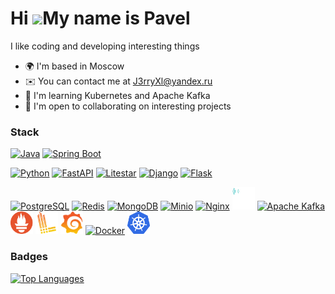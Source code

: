 Hi ![](https://user-images.githubusercontent.com/18350557/176309783-0785949b-9127-417c-8b55-ab5a4333674e.gif)My name is Pavel
=============================================================================================================================

I like coding and developing interesting things

*   🌍  I'm based in Moscow
*   ✉️  You can contact me at [J3rryXl@yandex.ru](mailto:J3rryXl@yandex.ru)
*   🧠  I'm learning Kubernetes and Apache Kafka
*   🤝  I'm open to collaborating on interesting projects
  
### Stack 
<p align="left">
  <a href="https://www.oracle.com/java/" target="_blank" rel="noreferrer"><img
            src="https://raw.githubusercontent.com/danielcranney/readme-generator/main/public/icons/skills/java-colored.svg"
            width="36" height="36" alt="Java" /></a>
    <a href="https://spring.io/projects/spring-boot" target="_blank" rel="noreferrer"><img
            src="https://spring.io/img/projects/spring-boot.svg" width="36" height="36" alt="Spring Boot" /></a>
</p>
<p align="left">
    <a href="https://www.python.org/" target="_blank" rel="noreferrer"><img
            src="https://raw.githubusercontent.com/danielcranney/readme-generator/main/public/icons/skills/python-colored.svg"
            width="36" height="36" alt="Python" /></a>
    <a href="https://fastapi.tiangolo.com/" target="_blank" rel="noreferrer"><img
            src="https://raw.githubusercontent.com/danielcranney/readme-generator/main/public/icons/skills/fastapi-colored.svg"
            width="36" height="36" alt="FastAPI" /></a>
    <a href="https://litestar.dev" target="_blank" rel="noreferrer"><img src="https://litestar.dev/_static/logo.svg" width="36"
            height="36" alt="Litestar" /></a>
    <a href="https://www.djangoproject.com/" target="_blank" rel="noreferrer"><img
            src="https://raw.githubusercontent.com/danielcranney/readme-generator/main/public/icons/skills/django.svg" width="36"
            height="36" alt="Django" /></a>
    <a href="https://flask.palletsprojects.com/" target="_blank" rel="noreferrer"><img
            src="https://raw.githubusercontent.com/danielcranney/readme-generator/main/public/icons/skills/flask.svg" width="36"
            height="36" alt="Flask" /></a>
</p>
<p align="left">
    <a href="https://www.postgresql.org/" target="_blank" rel="noreferrer"><img
            src="https://raw.githubusercontent.com/danielcranney/readme-generator/main/public/icons/skills/postgresql-colored.svg"
            width="36" height="36" alt="PostgreSQL" /></a>
    <a href="https://redis.io" target="_blank" rel="noreferrer"><img
            src="https://cdn.jsdelivr.net/gh/devicons/devicon/icons/redis/redis-original.svg" width="36" height="36" alt="Redis" /></a>
    <a href="https://www.mongodb.com/" target="_blank" rel="noreferrer"><img
            src="https://raw.githubusercontent.com/danielcranney/readme-generator/main/public/icons/skills/mongodb-colored.svg"
            width="36" height="36" alt="MongoDB" /></a>
    <a href="https://min.io" target="_blank" rel="noreferrer"><img
            src="https://cdn.prod.website-files.com/681c8426519d8db8f867c1e8/681c8426519d8db8f867c1f7_MinIO.svg" width="36" height="36" alt="Minio" /></a>
    <a href="https://www.nginx.com" target="_blank" rel="noreferrer"><img
            src="https://www.svgrepo.com/show/373924/nginx.svg" width="36" height="36" alt="Nginx" /></a>
    <a href="https://grpc.io" target="_blank" rel="noreferrer"><img
            src="https://raw.githubusercontent.com/grpc/grpc.io/main/static/img/logos/grpc-logo.svg" width="36" height="36" alt="gRPC" /></a>
    <a href="https://kafka.apache.org" target="_blank" rel="noreferrer"><img src="https://logodix.com/logo/2007040.png" width="36" height="36"
            alt="Apache Kafka" /></a>
    <a href="https://prometheus.io" target="_blank" rel="noreferrer"><img
            src="https://github.com/prometheus/prometheus/blob/9258e40589d971c0a009dccaa13462b87fb9454a/documentation/images/prometheus-logo.svg"
            width="36" height="36" alt="Prometheus" /></a>
    <a href="https://grafana.com/oss/loki/" target="_blank" rel="noreferrer"><img
            src="https://github.com/grafana/loki/blob/bb5373db765826db4bd21e7d8fbb39d634a8712d/docs/sources/logo.png" width="36" height="36"
            alt="Grafana Loki" /></a>
    <a href="https://grafana.com" target="_blank" rel="noreferrer"><img
            src="https://github.com/grafana/grafana/blob/80b8dd3fc8c5a14db145c01da80f2931a86643cc/public/img/grafana_icon.svg" width="36"
            height="36" alt="Grafana" /></a>
    <a href="https://www.docker.com/" target="_blank" rel="noreferrer"><img
            src="https://raw.githubusercontent.com/danielcranney/readme-generator/main/public/icons/skills/docker-colored.svg" width="36"
            height="36" alt="Docker" /></a>
    <a href="https://kubernetes.io" target="_blank" rel="noreferrer"><img
            src="https://raw.githubusercontent.com/kubernetes/kubernetes/master/logo/logo.png" width="36" height="36" alt="Kubernetes" /></a>
</p>

### Badges

<a href="https://github.com/j3rrryy"><img src="https://github-readme-stats.vercel.app/api/top-langs/?username=j3rrryy&langs_count=10&title_color=ffffff&text_color=ffffff&icon_color=0891b2&bg_color=0d1117&hide_border=true&locale=en&layout=compact&custom_title=Top%20%Languages" alt="Top Languages" /></a>
</div>

